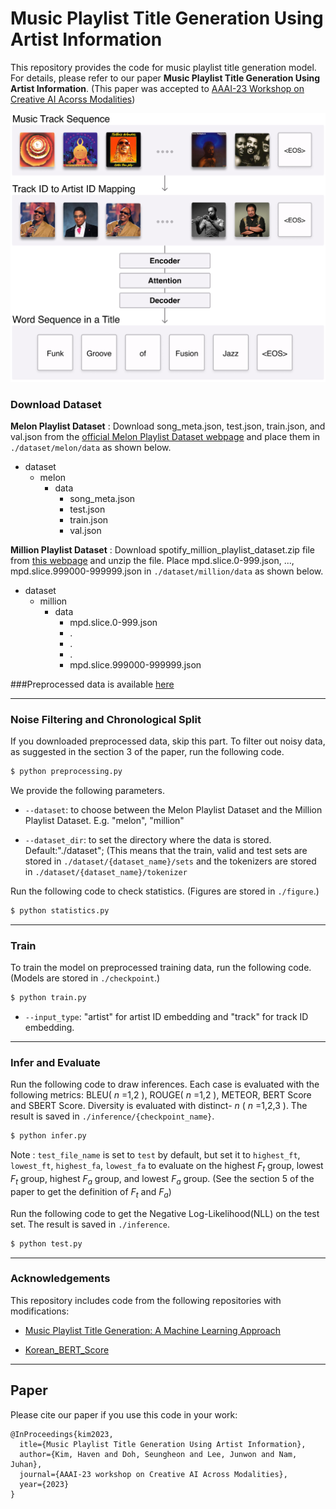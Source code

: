 # Music Playlist Title Generation Using Artist Information

This repository provides the code for music playlist title generation model. For details, please refer to our paper **Music Playlist Title Generation Using Artist Information**. (This paper was accepted to [AAAI-23 Workshop on Creative AI Acorss Modalities](https://creativeai-ws.github.io/))

<img src="teaser.png">


### Download Dataset

**Melon Playlist Dataset** : Download song_meta.json, test.json, train.json, and val.json from the [official Melon Playlist Dataset webpage](https://mtg.github.io/melon-playlist-dataset/) and place them in ``./dataset/melon/data`` as shown below. 

* dataset
    * melon
        * data
            * song_meta.json
            * test.json
            * train.json
            * val.json

**Million Playlist Dataset** : Download spotify_million_playlist_dataset.zip file from [this webpage](https://www.aicrowd.com/challenges/spotify-million-playlist-dataset-challenge/dataset_files) and unzip the file. Place mpd.slice.0-999.json, ..., mpd.slice.999000-999999.json in ``./dataset/million/data`` as shown below. 

* dataset
    * million
        * data
            * mpd.slice.0-999.json
            * .
            * .
            * .
            * mpd.slice.999000-999999.json


###Preprocessed data is available [here](https://zenodo.org/record/7518545#.Y8D8EuxBzzc)

---------------------------------------

### Noise Filtering and Chronological Split

If you downloaded preprocessed data, skip this part.
To filter out noisy data, as suggested in the section 3 of the paper, run the following code.

```sh
$ python preprocessing.py
```

We provide the following parameters.

- `--dataset`: to choose between the Melon Playlist Dataset and the Million Playlist Dataset. E.g. "melon", "million"

- `--dataset_dir`: to set the directory where the data is stored. Default:"./dataset"; (This means that the train, valid and test sets are stored in ``./dataset/{dataset_name}/sets`` and the tokenizers are stored in ``./dataset/{dataset_name}/tokenizer``

Run the following code to check statistics. (Figures are stored in ``./figure``.)

```sh
$ python statistics.py
```

---------------------------------------

### Train

To train the model on preprocessed training data, run the following code. (Models are stored in ``./checkpoint``.)

```sh
$ python train.py
```

- `--input_type`: "artist" for artist ID embedding and "track" for track ID embedding.

---------------------------------------

### Infer and Evaluate

Run the following code to draw inferences. Each case is evaluated with the following metrics: BLEU( $n$ =1,2 ), ROUGE( $n$ =1,2 ), METEOR, BERT Score and SBERT Score. Diversity is evaluated with distinct- $n$ ( $n$ =1,2,3 ). The result is saved in ``./inference/{checkpoint_name}``. 

```sh
$ python infer.py
```

Note : `test_file_name` is set to `test` by default, but set it to `highest_ft`, `lowest_ft`, `highest_fa`, `lowest_fa` to evaluate on the highest $F_t$ group, lowest $F_t$ group, highest $F_a$ group, and lowest $F_a$ group. (See the section 5 of the paper to get the definition of $F_t$ and $F_a$)


Run the following code to get the Negative Log-Likelihood(NLL) on the test set. The result is saved in ``./inference``.

```sh
$ python test.py
```

---------------------------------------
### Acknowledgements

This repository includes code from the following repositories with modifications:
* [Music Playlist Title Generation: A Machine Learning Approach](https://github.com/SeungHeonDoh/ply_title_gen)

* [Korean_BERT_Score](https://github.com/lovit/KoBERTScore)

---------------------------------------
## Paper

Please cite our paper if you use this code in your work:
```
@InProceedings{kim2023,
  itle={Music Playlist Title Generation Using Artist Information},
  author={Kim, Haven and Doh, Seungheon and Lee, Junwon and Nam, Juhan},
  journal={AAAI-23 workshop on Creative AI Across Modalities},
  year={2023}
}
```
